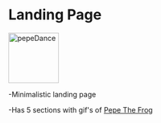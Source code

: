 # Landing Page
<p align="left" display= flex;>
<img src="https://i.kym-cdn.com/photos/images/original/002/000/962/309.gif" alt="pepeDance" width="100">

-Minimalistic landing page  

-Has 5 sections with gif's of <a href="https://en.wikipedia.org/wiki/Pepe_the_Frog"> Pepe The Frog</a>
</p>
